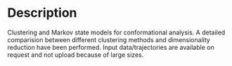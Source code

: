 # Description
Clustering and Markov state models for conformational analysis. A detailed comparision between different clustering methods and dimensionality reduction have been performed. Input data/trajectories are available on request and not upload because of large sizes.
